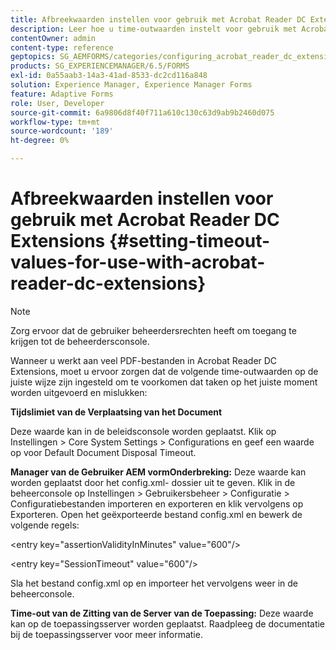 ```yaml
---
title: Afbreekwaarden instellen voor gebruik met Acrobat Reader DC Extensions
description: Leer hoe u time-outwaarden instelt voor gebruik met Acrobat Reader DC Extensions.
contentOwner: admin
content-type: reference
geptopics: SG_AEMFORMS/categories/configuring_acrobat_reader_dc_extensions
products: SG_EXPERIENCEMANAGER/6.5/FORMS
exl-id: 0a55aab3-14a3-41ad-8533-dc2cd116a848
solution: Experience Manager, Experience Manager Forms
feature: Adaptive Forms
role: User, Developer
source-git-commit: 6a9806d8f40f711a610c130c63d9ab9b2460d075
workflow-type: tm+mt
source-wordcount: '189'
ht-degree: 0%

---
```


# Afbreekwaarden instellen voor gebruik met Acrobat Reader DC Extensions  {#setting-timeout-values-for-use-with-acrobat-reader-dc-extensions}

>[!NOTE]
> 
> Zorg ervoor dat de gebruiker beheerdersrechten heeft om toegang te krijgen tot de beheerdersconsole.

Wanneer u werkt aan veel PDF-bestanden in Acrobat Reader DC Extensions, moet u ervoor zorgen dat de volgende time-outwaarden op de juiste wijze zijn ingesteld om te voorkomen dat taken op het juiste moment worden uitgevoerd en mislukken:

**Tijdslimiet van de Verplaatsing van het Document**

Deze waarde kan in de beleidsconsole worden geplaatst. Klik op Instellingen > Core System Settings > Configurations en geef een waarde op voor Default Document Disposal Timeout.

**Manager van de Gebruiker AEM vormOnderbreking:** Deze waarde kan worden geplaatst door het config.xml- dossier uit te geven. Klik in de beheerconsole op Instellingen > Gebruikersbeheer > Configuratie > Configuratiebestanden importeren en exporteren en klik vervolgens op Exporteren. Open het geëxporteerde bestand config.xml en bewerk de volgende regels:

&lt;entry key=&quot;assertionValidityInMinutes&quot; value=&quot;600&quot;/>

&lt;entry key=&quot;SessionTimeout&quot; value=&quot;600&quot;/>

Sla het bestand config.xml op en importeer het vervolgens weer in de beheerconsole.

**Time-out van de Zitting van de Server van de Toepassing:** Deze waarde kan op de toepassingsserver worden geplaatst. Raadpleeg de documentatie bij de toepassingsserver voor meer informatie.
